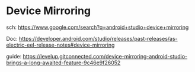 # Device Mirroring
sch: https://www.google.com/search?q=android+studio+device+mirroring

Doc: https://developer.android.com/studio/releases/past-releases/as-electric-eel-release-notes#device-mirroring

guide: https://levelup.gitconnected.com/device-mirroring-android-studio-brings-a-long-awaited-feature-9c46e9f26052
